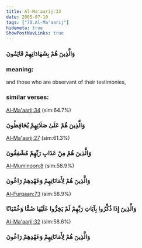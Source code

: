 ```yaml
---
title: Al-Ma'aarij:33
date: 2005-07-10
tags: ["70.Al-Ma'aarij"]
hidemeta: true 
ShowPostNavLinks: true 
---
```

### وَالَّذِينَ هُمْ بِشَهَادَاتِهِمْ قَائِمُونَ
### meaning: 
and those who are observant of their testimonies,
### similar verses: 

[Al-Ma'aarij:34](/70/34) (sim:64.7%)

### وَالَّذِينَ هُمْ عَلَىٰ صَلَاتِهِمْ يُحَافِظُونَ

[Al-Ma'aarij:27](/70/27) (sim:61.3%)

### وَالَّذِينَ هُمْ مِنْ عَذَابِ رَبِّهِمْ مُشْفِقُونَ

[Al-Muminoon:8](/23/8) (sim:58.9%)

### وَالَّذِينَ هُمْ لِأَمَانَاتِهِمْ وَعَهْدِهِمْ رَاعُونَ

[Al-Furqaan:73](/25/73) (sim:58.9%)

### وَالَّذِينَ إِذَا ذُكِّرُوا بِآيَاتِ رَبِّهِمْ لَمْ يَخِرُّوا عَلَيْهَا صُمًّا وَعُمْيَانًا

[Al-Ma'aarij:32](/70/32) (sim:58.6%)

### وَالَّذِينَ هُمْ لِأَمَانَاتِهِمْ وَعَهْدِهِمْ رَاعُونَ
